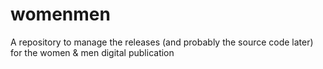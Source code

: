 # womenmen
A repository to manage the releases (and probably the source code later) for the women &amp; men digital publication
